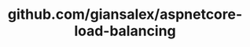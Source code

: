 ---
layout: post
title: github.com/giansalex/aspnetcore-load-balancing
categories: link
tags: [انگلیسی, گیت‌هاب, برنامه‌نویسی]
---